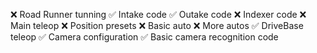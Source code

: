 ❌ Road Runner tunning
✅ Intake code
✅ Outake code
❌ Indexer code
❌ Main teleop
❌ Position presets
❌ Basic auto
❌ More autos
✅ DriveBase teleop
✅ Camera configuration
✅ Basic camera recognition code